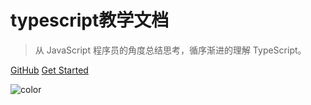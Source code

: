 # typescript教学文档

> 从 JavaScript 程序员的角度总结思考，循序渐进的理解 TypeScript。

[GitHub](https://github.com/wuhaohao1234/tpescript-docs)
[Get Started](#简介)


![color](#3f3f3f)